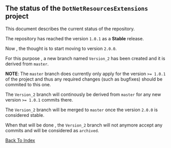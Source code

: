## The status of the `DotNetResourcesExtensions` project 

This document describes the current status of the repository.

The repository has reached the version `1.0.1` as a __Stable__ release.

Now , the thought is to start moving to version `2.0.0`.

For this purpose , a new branch named `Version_2` has been created and
it is derived from `master`.

__NOTE__: The `master` branch does currently only apply for the version `>= 1.0.1` of the project
and thus any required changes (such as bugfixes) should be commited to this one.

The `Version_2` branch will continously be derived from `master` for any new version `>= 1.0.1` commits there.

The `Version_2` branch will be merged to `master` once the version `2.0.0` is considered stable.

When that will be done , the `Version_2` branch will not anymore accept any commits and will be considered as `archived`.

[Back To Index](https://github.com/mdcdi1315/dotnetresourcesextensions/blob/master/Docs/Main.md)